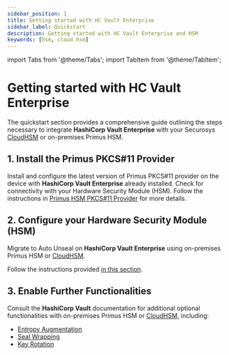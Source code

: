 ```yaml
---
sidebar_position: 1
title: Getting started with HC Vault Enterprise 
sidebar_label: Quickstart
description: Getting started with HC Vault Enterprise and HSM
keywords: [hsm, cloud hsm]
---
```


import Tabs from '@theme/Tabs';
import TabItem from '@theme/TabItem';

# Getting started with HC Vault Enterprise

The quickstart section provides a comprehensive guide outlining the steps necessary to integrate **HashiCorp Vault Enterprise** with your Securosys [CloudHSM](../../cloudhsm/overview) or on-premises Primus HSM.

## 1. Install the Primus PKCS#11 Provider

Install and configure the latest version of Primus PKCS#11 provider on the device with **HashiCorp Vault Enterprise** already installed.
Check for connectivity with your Hardware Security Module (HSM).
Follow the instructions in [Primus HSM PKCS#11 Provider](/hc-vault-enterprise/Installation/provider-installation) for more details.

## 2. Configure your Hardware Security Module (HSM)

Migrate to Auto Unseal on **HashiCorp Vault Enterprise** using on-premises Primus HSM or [CloudHSM](../../cloudhsm/overview). 

Follow the instructions provided [in this section](/hc-vault-enterprise/Installation/installation.md).

## 3. Enable Further Functionalities

Consult the **HashiCorp Vault** documentation for additional optional functionalities with on-premises Primus HSM or [CloudHSM](../../cloudhsm/overview), including:

- [Entropy Augmentation](https://learn.hashicorp.com/tutorials/vault/hsm-entropy?in=vault/enterprise)
- [Seal Wrapping](https://learn.hashicorp.com/tutorials/vault/seal-wrap?in=vault/enterprise)
- [Key Rotation](https://learn.hashicorp.com/tutorials/vault/rekeying-and-rotating)